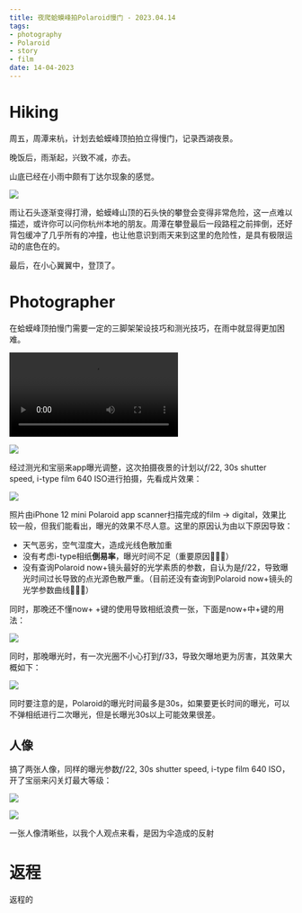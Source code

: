 ```yaml
---
title: 夜爬蛤蟆峰拍Polaroid慢门 - 2023.04.14
tags:
- photography
- Polaroid
- story
- film
date: 14-04-2023
---
```


# Hiking

周五，周潭来杭，计划去蛤蟆峰顶拍拍立得慢门，记录西湖夜景。

晚饭后，雨渐起，兴致不减，亦去。

山底已经在小雨中颇有丁达尔现象的感觉。

![](Photography/Story/attachments/9970714720C0835E6547C263418D551B.jpg)

雨让石头逐渐变得打滑，蛤蟆峰山顶的石头快的攀登会变得非常危险，这一点难以描述，或许你可以问你杭州本地的朋友。周潭在攀登最后一段路程之前摔倒，还好背包缓冲了几乎所有的冲撞，也让他意识到雨天来到这里的危险性，是具有极限运动的底色在的。

最后，在小心翼翼中，登顶了。

# Photographer

在蛤蟆峰顶拍慢门需要一定的三脚架架设技巧和测光技巧，在雨中就显得更加困难。

![](Photography/Story/attachments/QQ视频20230416012046.mp4)

![](Photography/Story/attachments/FCB8B96468D3B459532E010E865D0B99.jpg)


经过测光和宝丽来app曝光调整，这次拍摄夜景的计划以$f/22$, 30s shutter speed, i-type film 640 ISO进行拍摄，先看成片效果：

![](Photography/Story/attachments/IMG_5553.jpg)

照片由iPhone 12 mini Polaroid app scanner扫描完成的film -> digital，效果比较一般，但我们能看出，曝光的效果不尽人意。这里的原因认为由以下原因导致：
* 天气恶劣，空气湿度大，造成光线色散加重
* 没有考虑i-type相纸**倒易率**，曝光时间不足（重要原因🚧🚧🚧）
* 没有查询Polaroid now+镜头最好的光学素质的参数，自认为是$f/22$，导致曝光时间过长导致的点光源色散严重。（目前还没有查询到Polaroid now+镜头的光学参数曲线🚧🚧🚧）

同时，那晚还不懂now+ +键的使用导致相纸浪费一张，下面是now+中+键的用法：

![](Photography/Story/attachments/Pasted%20image%2020230416014050.png)

同时，那晚曝光时，有一次光圈不小心打到$f/33$，导致欠曝地更为厉害，其效果大概如下：

![](Photography/Story/attachments/IMG_5550.jpg)

同时要注意的是，Polaroid的曝光时间最多是30s，如果要更长时间的曝光，可以不弹相纸进行二次曝光，但是长曝光30s以上可能效果很差。

## 人像

搞了两张人像，同样的曝光参数$f/22$, 30s shutter speed, i-type film 640 ISO，开了宝丽来闪关灯最大等级：

![](Photography/Story/attachments/IMG_5492.jpg)


![](Photography/Story/attachments/IMG_5493.jpg)

一张人像清晰些，以我个人观点来看，是因为伞造成的反射

# 返程

返程的